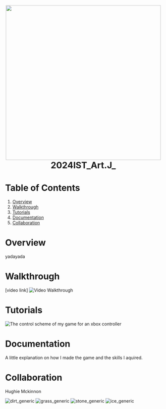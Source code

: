 <h1 align="center">
 <img src="https://github.com/user-attachments/assets/c136b420-4c3c-40e5-869f-14f43d27db7e" | width=500>
  <br />
 2024IST_Art.J_
</h1>

# Table of Contents

1. [Overview](https://github.com/TempeHS/2024IST_Art.J_?tab=readme-ov-file#overview)
2. [Walkthrough](https://github.com/TempeHS/2024IST_Art.J_?tab=readme-ov-file#walkthrough)
3. [Tutorials](https://github.com/TempeHS/2024IST_Art.J_?tab=readme-ov-file#tutorials)
4. [Documentation](https://github.com/TempeHS/2024IST_Art.J_?tab=readme-ov-file#documentation)
5. [Collaboration](https://github.com/TempeHS/2024IST_Art.J_?tab=readme-ov-file#collaboration)

# Overview

yadayada

# Walkthrough

[video link]
![Video Walkthrough](https://github.com/user-attachments/assets/d26e619d-0769-44e4-9db9-faf8b1644fa0)


# Tutorials

![The control scheme of my game for an xbox controller](https://github.com/user-attachments/assets/9d09c65f-24d2-4789-90e9-47b714064592)

# Documentation

A little explanation on how I made the game and the skills I aquired.

# Collaboration

Hughie Mckinnon<p>
![dirt_generic](https://github.com/user-attachments/assets/4b3c6e3c-bdcb-49e2-af15-010e7ca36436)
![grass_generic](https://github.com/user-attachments/assets/6101c9a4-e73f-4592-8be5-755708f914de)
![stone_generic](https://github.com/user-attachments/assets/eaecaa43-d469-4307-8dbb-81fc8fbbd9e0)
![ice_generic](https://github.com/user-attachments/assets/695da640-b0c6-4853-9645-3785d5e8b270)
